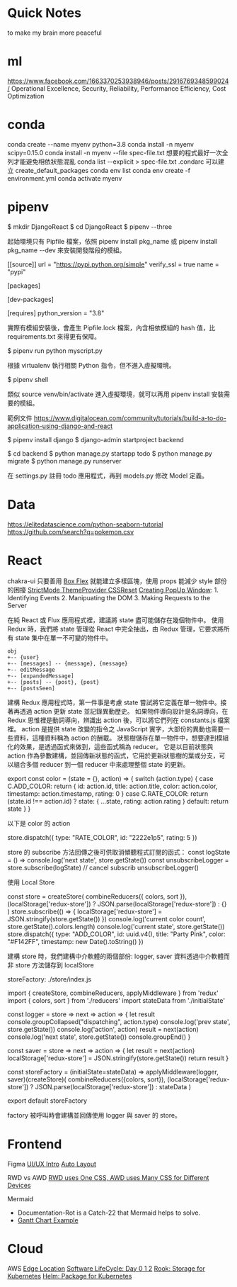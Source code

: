 # Quick Notes

to make my brain more peaceful

# ml

https://www.facebook.com/1663370253938946/posts/2916769348599024/
Operational Excellence, Security, Reliability, Performance Efficiency, Cost Optimization

# conda

conda create --name myenv python=3.8
conda install -n myenv scipy=0.15.0
conda install -n myenv --file spec-file.txt
想要的程式最好一次全列才能避免相依狀態混亂
conda list --explicit > spec-file.txt
.condarc 可以建立 create_default_packages
conda env list
conda env create -f environment.yml
conda activate myenv

# pipenv

  $ mkdir DjangoReact
  $ cd DjangoReact
  $ pipenv --three

起始環境只有 Pipfile 檔案，依照 pipenv install pkg_name 或 pipenv install pkg_name --dev 來安裝開發階段的模組。

[[source]]
url = "https://pypi.python.org/simple"
verify_ssl = true
name = "pypi"

[packages]

[dev-packages]

[requires]
python_version = "3.8"

實際有模組安裝後，會產生 Pipfile.lock 檔案，內含相依模組的 hash 值，比 requirements.txt 來得更有保障。

$ pipenv run python myscript.py

根據 virtualenv 執行相關 Python 指令，但不進入虛擬環境。

$ pipenv shell

類似 source venv/bin/activate 進入虛擬環境，就可以再用 pipenv install 安裝需要的模組。

範例文件 https://www.digitalocean.com/community/tutorials/build-a-to-do-application-using-django-and-react

$ pipenv install django
$ django-admin startproject backend

$ cd backend
$ python manage.py startapp todo
$ python manage.py migrate
$ python manage.py runserver

在 settings.py 註冊 todo 應用程式，再到 models.py 修改 Model 定義。

# Data

https://elitedatascience.com/python-seaborn-tutorial
https://github.com/search?q=pokemon.csv

# React

chakra-ui 只要善用 [Box Flex](https://weekly.starbugs.dev/2020/11/17/55-when-you-start-working-you-will-move/) 就能建立多樣區塊，使用 props 能減少 style 部份的困擾 [StrictMode ThemeProvider CSSReset](https://youtu.be/NyG7YJWJd6s?t=116) 
[Creating PopUp Window](http://medium.com/@daniela.sandoval/creating-a-popup-window-using-js-and-react-4c4bd125da57): 1. Identifying Events 2. Manipuating the DOM 3. Making Requests to the Server

在純 React 或 Flux 應用程式裡，建議將 state 盡可能儲存在幾個物件中。
使用 Redux 時，我們將 state 管理從 React 中完全抽出，由 Redux 管理，它要求將所有 state 集中在單一不可變的物件中。

    obj
    +-- {user}
    +-- [messages] -- {message}, {message}
    +-- editMessage
    +-- [expandedMessage]
    +-- [posts] -- {post}, {post}
    +-- [postsSeen]

建構 Redux 應用程式時，第一件事是考慮 state 嘗試將它定義在單一物件中。接著再透過 action 更新 state 並記錄異動歷史。
如果物件導向設計是名詞導向，在 Redux 思惟裡是動詞導向，辨識出 action 後，可以將它們列在 constants.js 檔案裡。
action 是提供 state 改變的指令之 JavaScript 實字，大部份的異動也需要一些資料，這種資料稱為 action 的酬載。
狀態樹儲存在單一物件中，想要達到模組化的效果，是透過函式來做到，這些函式稱為 reducer。
它是以目前狀態與 action 作為參數建構，並回傳新狀態的函式，它用於更新狀態樹的葉或分支，可以組合多個 reducer 到一個 reducer 中來處理整個 state 的更新。

export const color = (state = {}, action) => {
    switch (action.type) {
        case C.ADD_COLOR:
            return {
                id: action.id,
                title: action.title,
                color: action.color,
                timestamp: action.timestamp,
                rating: 0
            }
        case C.RATE_COLOR:
            return (state.id !== action.id) ?
                state:
                {
                    ...state,
                    rating: action.rating
                }
        default:
            return state
    }
}

以下是 color 的 action

store.dispatch({
    type: "RATE_COLOR",
    id: "2222e1p5",
    rating: 5
})

store 的 subscribe 方法回傳之後可供取消傾聽程式訂閱的函式：
const logState = () => console.log('next state', store.getState())
const unsubscribeLogger = store.subscribe(logState)
// cancel subscrib
unsubscribeLogger()

使用 Local Store

const store = createStore(
    combineReducers({ colors, sort }),
    (localStorage['redux-store']) ?
        JSON.parse(localStorage['redux-store']) :
        {}
)
store.subscribe(() => {
  localStorage['redux-store'] = JSON.stringify(store.getState())
})
console.log('current color count', store.getState().colors.length)
console.log('current state', store.getState())
store.dispatch({
    type: "ADD_COLOR",
    id: uuid.v4(),
    title: "Party Pink",
    color: "#F142FF",
    timestamp: new Date().toString()
})

建構 store 時，我們建構中介軟體的兩個部份: logger, saver
資料透過中介軟體而非 store 方法儲存到 localStore

storeFactory: ./store/index.js

import { createStore,
         combineReducers,
         applyMiddleware } from 'redux'
import { colors, sort } from './reducers'
import stateData from './initialState'

const logger = store => next => action => {
    let result
    console.groupCollapsed("dispatching", action.type)
    console.log('prev state', store.getState())
    console.log('action', action)
    result = next(action)
    console.log('next state', store.getState())
    console.groupEnd()
}

const saver = store => next => action => {
    let result = next(action)
    localStorage['redux-store'] = JSON.stringify(store.getState())
    return result
}

const storeFactory = (initialState=stateData) =>
    applyMiddleware(logger, saver)(createStore)(
    combineReducers({colors, sort}),
    (localStorage['redux-store']) ?
        JSON.parse(localStorage['redux-store']) :
        stateData
)

export default storeFactory

factory 被呼叫時會建構並回傳使用 logger 與 saver 的 store。

# Frontend

Figma
[UI/UX Intro](https://www.youtube.com/watch?v=slzEfUjuhsQ)
[Auto Layout](https://www.youtube.com/watch?v=JR4N7cSJ54g)

RWD vs AWD
[RWD uses One CSS, AWD uses Many CSS for Different Devices]()

Mermaid

- Documentation-Rot is a Catch-22 that Mermaid helps to solve.
- [Gantt Chart Example](https://mermaid-js.github.io/mermaid/#/./gantt)

# Cloud

AWS [Edge Location](https://www.youtube.com/watch?v=3hLmDS179YE&t=1600)
[Software LifeCycle: Day 0 1 2](https://codilime.com/day-0-day-1-day-2-the-software-lifecycle-in-the-cloud-age/)
[Rook: Storage for Kubernetes](https://www.youtube.com/watch?v=dA29dIK6g5o)
[Helm: Package for Kubernetes](https://cwhu.medium.com/kubernetes-helm-chart-tutorial-fbdad62a8b61)
